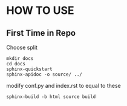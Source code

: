 # HOW TO USE

## First Time in Repo

Choose split

    mkdir docs
    cd docs
    sphinx-quickstart
    sphinx-apidoc -o source/ ../
    
modify conf.py and index.rst to equal to these

    sphinx-build -b html source build


